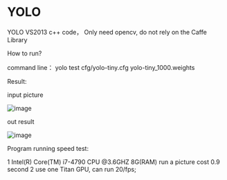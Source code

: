 # YOLO

YOLO  VS2013 c++ code， Only need opencv, do not rely on the Caffe Library

How to run?

command line： yolo test cfg/yolo-tiny.cfg yolo-tiny_1000.weights

Result:

input picture

![image](https://github.com/guozhongluo/YOLO/blob/master/darknet_lgz/person.jpg)

out result

![image](https://github.com/guozhongluo/YOLO/blob/master/darknet_lgz/predictions1.png)


Program running speed test:

1 Intel(R) Core(TM) i7-4790 CPU @3.6GHZ 8G(RAM)    run a picture cost 0.9 second
2 use one Titan GPU, can run  20/fps;
